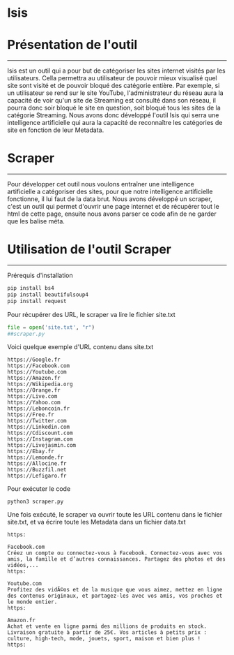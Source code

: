 # Isis

# Présentation de l'outil

---

Isis est un outil qui a pour but de catégoriser les sites internet visités par les utilisateurs. Cella permettra au utilisateur de pouvoir mieux visualisé quel site sont visité et de pouvoir bloqué des catégorie entière. Par exemple, si un utilisateur se rend sur le site YouTube, l'administrateur du réseau aura la capacité de voir qu'un site de Streaming est consulté dans son réseau, il pourra donc soir bloqué le site en question, soit bloqué tous les sites de la catégorie Streaming. Nous avons donc développé l'outil Isis qui serra une intelligence artificielle qui aura la capacité de reconnaître les catégories de site en fonction de leur Metadata.

# Scraper

---

Pour développer cet outil nous voulons entraîner une intelligence artificielle a catégoriser des sites, pour que notre intelligence artificielle fonctionne, il lui faut de la data brut. Nous avons développé un scraper, c'est un outil qui permet d'ouvrir une page internet et de récupérer tout le html de cette page, ensuite nous avons parser ce code afin de ne garder que les balise méta.

# Utilisation de l'outil Scraper

---

Prérequis d'installation

```python
pip install bs4
pip install beautifulsoup4
pip install request
```

Pour récupérer des URL, le scraper va lire le fichier site.txt

```python
file = open('site.txt', "r")
##scraper.py
```

Voici quelque exemple d'URL contenu dans site.txt

```
https://Google.fr
https://Facebook.com
https://Youtube.com
https://Amazon.fr
https://Wikipedia.org
https://Orange.fr
https://Live.com
https://Yahoo.com
https://Leboncoin.fr
https://Free.fr
https://Twitter.com
https://Linkedin.com
https://Cdiscount.com
https://Instagram.com
https://Livejasmin.com
https://Ebay.fr
https://Lemonde.fr
https://Allocine.fr
https://Buzzfil.net
https://Lefigaro.fr
```

Pour exécuter le code 

```
python3 scraper.py
```

Une fois exécuté, le scraper va ouvrir toute les URL contenu dans le fichier site.txt, et va écrire toute les Metadata dans un fichier data.txt

```
https:

Facebook.com
Créez un compte ou connectez-vous à Facebook. Connectez-vous avec vos amis, la famille et d’autres connaissances. Partagez des photos et des vidéos,...
https:

Youtube.com
Profitez des vidÃ©os et de la musique que vous aimez, mettez en ligne des contenus originaux, et partagez-les avec vos amis, vos proches et le monde entier.
https:

Amazon.fr
Achat et vente en ligne parmi des millions de produits en stock. Livraison gratuite à partir de 25€. Vos articles à petits prix : culture, high-tech, mode, jouets, sport, maison et bien plus !
https:
```
